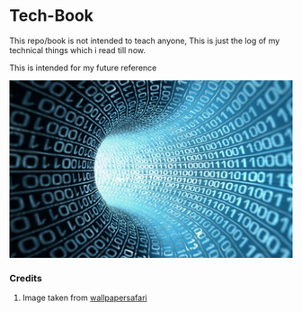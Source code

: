 # Tech-Book

This repo/book is not intended to teach anyone, This is just the log of my technical things which i read till now.

This is intended for my future reference

![](/assets/Computer-Technology.jpg)

### Credits

1. Image taken from [wallpapersafari](http://www.wallpapersafari.com/)